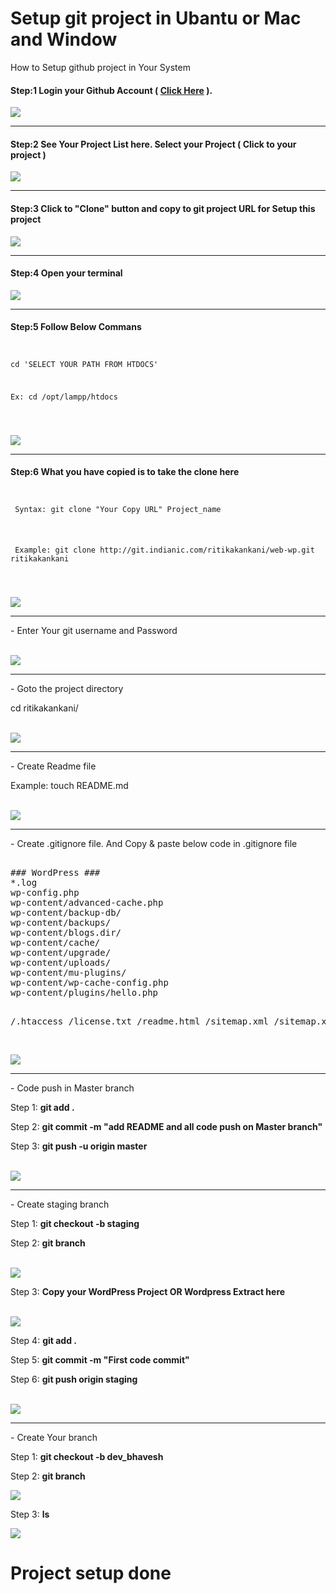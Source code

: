 # Setup git project in Ubantu or Mac and Window

How to Setup github project in Your System

<h4>Step:1 Login your Github Account ( <a href="http://git.indianic.com/users/sign_in">Click Here</a> ).</h4>

<img src="http://php71.indianic.com/ritikakankani/image/SigninGitLab.png" />

<hr>

<h4> Step:2 See Your Project List here. Select your Project ( Click to your project )</h4>

<img src="http://php71.indianic.com/ritikakankani/image/ProjectsDashboardGitLab.png" />

<hr>

<h4> Step:3 Click to "Clone" button and copy to git project URL for Setup this project</h4>

<img src="http://php71.indianic.com/ritikakankani/image/ritikakankaniwebwp.png" />

<hr>

<h4> Step:4 Open your terminal</h4>

<img src="http://php71.indianic.com/ritikakankani/image/terminal.png" />

<hr>

<h4> Step:5 Follow Below Commans</h4>
<code>
<p>cd 'SELECT YOUR PATH FROM HTDOCS' </p>
<p>Ex: cd /opt/lampp/htdocs </p>
<br>
</code>
<img src="http://php71.indianic.com/ritikakankani/image/terminal_1.png" />
<hr>
<h4> Step:6 What you have copied is to take the clone here </h4>
<code>
<p> Syntax: git clone "Your Copy URL" Project_name </p>
  <p> Example: git clone http://git.indianic.com/ritikakankani/web-wp.git ritikakankani</p>
  <br>
</code>
<img src="http://php71.indianic.com/ritikakankani/image/terminal_2.gif" />
<hr>
<p>- Enter Your git username and Password</p>
<br>
<img src="http://php71.indianic.com/ritikakankani/image/terminal_3.png" />
<hr>
<p>- Goto the project directory </p>
<p> cd ritikakankani/ </p>
<br>
<img src="http://php71.indianic.com/ritikakankani/image/terminal_4.png" />
<hr>
<p>- Create Readme file </p>
<p> Example: touch README.md </p>
<br>
<img src="http://php71.indianic.com/ritikakankani/image/terminal_5.png" />
<hr>
<p>- Create .gitignore file. And Copy & paste below code in .gitignore file </p>
<pre> 
### WordPress ###
*.log
wp-config.php
wp-content/advanced-cache.php
wp-content/backup-db/
wp-content/backups/
wp-content/blogs.dir/
wp-content/cache/
wp-content/upgrade/
wp-content/uploads/
wp-content/mu-plugins/
wp-content/wp-cache-config.php
wp-content/plugins/hello.php

/.htaccess
/license.txt
/readme.html
/sitemap.xml
/sitemap.xml.gz </pre>
<br>
<img src="http://php71.indianic.com/ritikakankani/image/folder.png" />
<hr>
<p>- Code push in Master branch </p>
<p> Step 1: <b>git add .</b> </p>
<p> Step 2: <b>git commit -m "add README and all code push on Master branch"</b> </p>
<p> Step 3: <b>git push -u origin master</b> </p>
<br>
<img src="http://php71.indianic.com/ritikakankani/image/terminal_6.png" />
<hr>
<p>- Create staging branch </p>
<p> Step 1: <b>git checkout -b staging</b> </p>
<p> Step 2: <b>git branch</b></p>
<br>
<img src="http://php71.indianic.com/ritikakankani/image/terminal_7.png" />
<br>
<p> Step 3: <b>Copy your WordPress Project OR Wordpress Extract here</b> </p>
<br>
<img src="http://php71.indianic.com/ritikakankani/image/folder_2.png" />
<br>
<p> Step 4: <b>git add .</b> </p>
<p> Step 5: <b>git commit -m "First code commit"</b> </p>
<p> Step 6: <b>git push origin staging</b> </p>
<br>
<img src="http://php71.indianic.com/ritikakankani/image/terminal_8.png" />
<hr>
<p>- Create Your branch </p>
<p> Step 1: <b>git checkout -b dev_bhavesh</b> </p>
<p> Step 2: <b>git branch</b></p>
<img src="http://php71.indianic.com/ritikakankani/image/terminal_9.png" />
<p> Step 3: <b>ls</b></p>
<img src="http://php71.indianic.com/ritikakankani/image/ls.png" />

# Project setup done 
